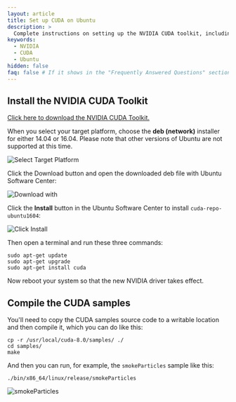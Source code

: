 ```yaml
---
layout: article
title: Set up CUDA on Ubuntu
description: >
  Complete instructions on setting up the NVIDIA CUDA toolkit, including compiling CUDA samples.
keywords:
  - NVIDIA
  - CUDA
  - Ubuntu
hidden: false
faq: false # If it shows in the "Frequently Answered Questions" section
---
```


## Install the NVIDIA CUDA Toolkit

[Click here to download the NVIDIA CUDA Toolkit.](https://developer.nvidia.com/cuda-downloads)

When you select your target platform, choose the **deb (network)** installer for either 14.04 or 16.04. Please note that other versions of Ubuntu are not supported at this time.

![Select Target Platform]({{site.baseurl}}/images/cuda/1_download-1604.png)

Click the Download button and open the downloaded deb file with Ubuntu Software
Center:

![Download with]({{site.baseurl}}/images/cuda/2_open_with-1604.png)

Click the **Install** button in the Ubuntu Software Center to install
`cuda-repo-ubuntu1604`:

![Click Install]({{site.baseurl}}/images/cuda/3_install-1604.png)

Then open a terminal and run these three commands:

    sudo apt-get update
    sudo apt-get upgrade
    sudo apt-get install cuda

Now reboot your system so that the new NVIDIA driver takes effect.

## Compile the CUDA samples

You'll need to copy the CUDA samples source code to a writable location and
then compile it, which you can do like this:

    cp -r /usr/local/cuda-8.0/samples/ ./
    cd samples/
    make

And then you can run, for example, the `smokeParticles` sample like this:

    ./bin/x86_64/linux/release/smokeParticles

![smokeParticles]({{site.baseurl}}/images/cuda/4_smokeParticles.png)
